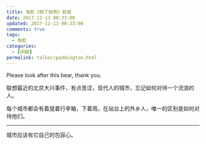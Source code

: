 ```yaml
---
title: 电影《帕丁顿熊》有感
date: 2017-12-13 00:33:00
updated: 2017-12-13 00:33:00
comments: true
tags:
  - 电影
categories: 
  - [闲聊]
permalink: talker/paddington.html    
---
```


Please look after this bear, thank you.

联想最近的北京大兴事件，有点苦涩，现代人的城市，忘记如何对待一个流浪的人。  

每个城市都会有着提着行李箱，下着雨，在站台上的外乡人，唯一的区别是如何对待他们。  
  
---

城市应该有它自己的包容心。
